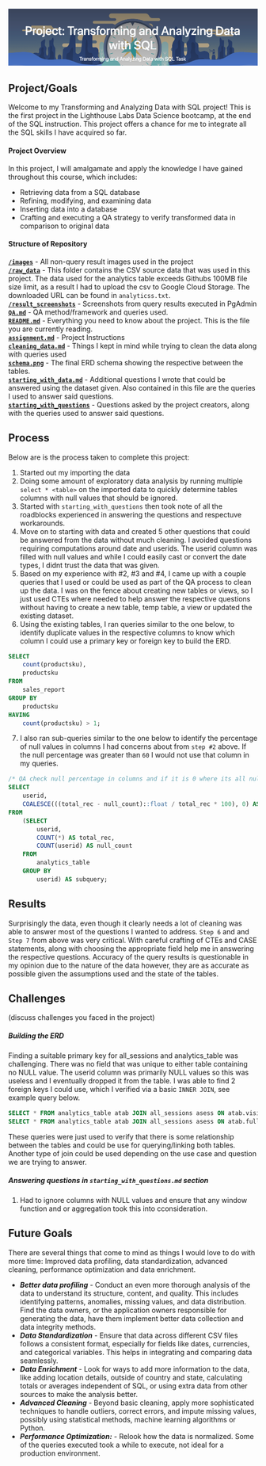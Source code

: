 
![Alt text](/images/project_header.png)

## Project/Goals
 Welcome to my Transforming and Analyzing Data with SQL project! This is the first project in the Lighthouse Labs Data Science bootcamp, at the end of the SQL instruction.
 This project offers a chance for me to integrate all the SQL skills I have acquired so far.

#### Project Overview

In this project, I will amalgamate and apply the knowledge I have gained throughout this course, which includes:

- Retrieving data from a SQL database
- Refining, modifying, and examining data
- Inserting data into a database
- Crafting and executing a QA strategy to verify transformed data in comparison to original data


#### Structure of Repository
[**`/images`**](https://github.com/imarri01/lhl-proj-wk6-ramonkidd/tree/main/images) - All non-query result images used in the project \
[**`/raw_data`**](https://github.com/imarri01/lhl-proj-wk6-ramonkidd/tree/main/raw_data) - This folder contains the CSV source data that was used in this project. The data used for the analytics table exceeds Githubs 100MB file size limit, as a result I had to upload the csv to Google Cloud Storage. The downloaded URL can be found in `analyticss.txt`. \
[**`/result_screenshots`**](https://github.com/imarri01/lhl-proj-wk6-ramonkidd/tree/main/result_screenshots) - Screenshots from query results executed in PgAdmin \
[**`QA.md`**](https://github.com/imarri01/lhl-proj-wk6-ramonkidd/blob/main/QA.md) - QA method/framework and queries used. \
[**`README.md`**](https://github.com/imarri01/lhl-proj-wk6-ramonkidd/blob/main/README.md) - Everything you need to know about the project. This is the file you are currently reading. \
[**`assignment.md`**](https://github.com/imarri01/lhl-proj-wk6-ramonkidd/blob/main/assignment.md) - Project Instructions \
[**`cleaning_data.md`**](https://github.com/imarri01/lhl-proj-wk6-ramonkidd/blob/main/cleaning_data.md) - Things I kept in mind while trying to clean the data along with queries used \
[**`schema.png`**](https://github.com/imarri01/lhl-proj-wk6-ramonkidd/blob/main/schema.png) - The final ERD schema showing the respective between the tables. \
[**`starting_with_data.md`**](https://github.com/imarri01/lhl-proj-wk6-ramonkidd/blob/main/starting_with_data.md) - Additional questions I wrote that could be answered using the dataset given. Also contained in this file are the queries I used to answer said questions. \
[**`starting_with_questions`**](https://github.com/imarri01/lhl-proj-wk6-ramonkidd/blob/main/starting_with_questions.md) - Questions asked by the project creators, along with the queries used to answer said questions. 


## Process

Below are is the process taken to complete this project:
1. Started out my importing the data
2. Doing some amount of exploratory data analysis by running multiple `select * <table>` on the imported data to quickly determine tables columns with null values that should be ignored.
3. Started with `starting_with_questions` then took note of all the roadblocks experienced in answering the questions and respectuve workarounds.
4. Move on to starting with data and created 5 other questions that could be answered from the data without much cleaning. I avoided questions requiring computations around date and userids. The userid column was filled with null values and while I could easily cast or convert the date types, I didnt trust the data that was given.
5. Based on my experience with #2, #3 and #4, I came up with a couple queries that I used or could be used as part of the QA process to clean up the data. I was on the fence about creating new tables or views, so I just used CTEs where needed to help answer the respective questions without having to create a new table, temp table, a view or updated the existing dataset.
6. Using the existing tables, I ran queries similar to the one below, to identify duplicate values in the respective columns to know which column I could use a primary key or foreign key to build the ERD.
```sql
SELECT
    count(productsku),
    productsku
FROM
    sales_report
GROUP BY
    productsku
HAVING
    count(productsku) > 1;
```
7. I also ran sub-queries similar to the one below to identify the percentage of null values in columns I had concerns about from `step #2` above. If the null percentage was greater than `60` I would not use that column in my queries.
```sql
/* QA check null percentage in columns and if it is 0 where its all nulls or if the percentage */
SELECT 
    userid,
    COALESCE(((total_rec - null_count)::float / total_rec * 100), 0) AS null_percentage
FROM 
    (SELECT 
        userid, 
        COUNT(*) AS total_rec,
        COUNT(userid) AS null_count 
    FROM 
        analytics_table
    GROUP BY 
        userid) AS subquery;
```

## Results

Surprisingly the data, even though it clearly needs a lot of cleaning was able to answer most of the questions I wanted to address. `Step 6` and and `Step 7` from above was very critical. With careful crafting of CTEs and CASE statements, along with choosing the appropriate field help me in answering the respective questions. Accuracy of the query results is questionable in my opinion due to the nature of the data however, they are as accurate as possible given the assumptions used and the state of the tables.

## Challenges 
(discuss challenges you faced in the project)
##### Building the ERD
Finding a suitable primary key for all_sessions and analytics_table was challenging. There was no field that was unique to either table containing no NULL value. The userid column was primarily NULL values so this was useless and I eventually dropped it from the table. I was able to find 2 foreign keys I could use, which I verified via a basic `INNER JOIN`, see example query below.
```sql
SELECT * FROM analytics_table atab JOIN all_sessions asess ON atab.visitid = asess.visitid
SELECT * FROM analytics_table atab JOIN all_sessions asess ON atab.fullvisitorid = asess.fullvisitorid
```
These queries were just used to verify that there is some relationship between the tables and could be use for querying/linking both tables. Another type of join could be used depending on the use case and question we are trying to answer.

##### Answering questions in `starting_with_questions.md` section
1. Had to ignore columns with NULL values and ensure that any window function and or aggregation took this into cconsideration.

## Future Goals


There are several things that come to mind as things I would love to do with more time: Improved data profiling, data standardization, advanced cleaning, performance optimization and data enrichment.

- ***Better data profiling*** - Conduct an even more thorough analysis of the data to understand its structure, content, and quality. This includes identifying patterns, anomalies, missing values, and data distribution. Find the data owners, or the application owners responsible for generating the data, have them implement better data collection and data integrity methods.
- ***Data Standardization*** - Ensure that data across different CSV files follows a consistent format, especially for fields like dates, currencies, and categorical variables. This helps in integrating and comparing data seamlessly.
- ***Data Enrichment*** - Look for ways to add more information to the data, like adding location details, outside of country and state, calculating totals or averages independent of SQL, or using extra data from other sources to make the analysis better.
- ***Advanced Cleaning*** - Beyond basic cleaning, apply more sophisticated techniques to handle outliers, correct errors, and impute missing values, possibly using statistical methods, machine learning algorithms or Python.
- ***Performance Optimization:*** - Relook how the data is normalized. Some of the queries executed took a while to execute, not ideal for a production environment.
